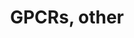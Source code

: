---
annotations:
- id: PW:0000125
  parent: signaling pathway
  type: Pathway Ontology
  value: G protein mediated signaling pathway
authors:
- Nsalomonis
- MaintBot
- BruceConklin
- Khanspers
- Andra
- Christine Chichester
- Eweitz
citedin:
- link: PMC8856713
  title: A Shared Transcriptional Identity for Forebrain and Dentate Gyrus Neural
    Stem Cells from Embryogenesis to Adulthood (2022)
- link: PMC12302725
  title: Mammary tissue microbiome analysis in PyMT mice reveals Methylobacteria as
    a commensal organism with potential therapeutic applications (2025)
communities: []
description: 'This pathway was created using the GPCRDB (Horn et al., 1998), http://www.cmbi.kun.nl/7tm/.
  The groupings are based on the GPCR phylogenetic tree available from the GPCRDB
  and the training sets used by Karchin et al. (Bioinformatics, 2002, pg. 147-159).
  The labels indicate children and grandchildren of the various classes of GPCRs as
  described by these references. '
last-edited: 2024-01-22
ndex: null
organisms:
- Mus musculus
redirect_from:
- /index.php/Pathway:WP41
- /instance/WP41
- /instance/WP41_r128009
revision: r128009
schema-jsonld:
- '@context': https://schema.org/
  '@id': https://wikipathways.github.io/pathways/WP41.html
  '@type': Dataset
  creator:
    '@type': Organization
    name: WikiPathways
  description: 'This pathway was created using the GPCRDB (Horn et al., 1998), http://www.cmbi.kun.nl/7tm/.
    The groupings are based on the GPCR phylogenetic tree available from the GPCRDB
    and the training sets used by Karchin et al. (Bioinformatics, 2002, pg. 147-159).
    The labels indicate children and grandchildren of the various classes of GPCRs
    as described by these references. '
  keywords:
  - 6530406P05Rik
  - Adora1
  - Adora3
  - Adrb1
  - Adrb2
  - Calcr
  - Casr
  - Ccr7
  - Cd97
  - Celsr1
  - Celsr2
  - Celsr3
  - Cnr1
  - Cysltr1
  - Dfy
  - Drd1a
  - Drd2
  - Drd5
  - Edg1
  - Edg5
  - Edg8
  - Ednra
  - Fzd1
  - Fzd2
  - Fzd5
  - Fzd7
  - Fzd9
  - Gabbr1
  - Ghsr
  - Gpr115
  - Gpr132
  - Gpr143
  - Gpr146
  - Gpr2
  - Gpr34
  - Gpr37l1
  - Gpr39
  - Gpr56
  - Gpr7
  - Gpr73
  - Gpr83
  - Gpr84
  - Gpr88
  - Gprc2a-rs1
  - Gprc2a-rs2
  - Gprc2a-rs3
  - Grca
  - Grm1
  - Htr1a
  - Htr1d
  - Htr1da
  - Htr1db
  - Irx6
  - Ltb4r2
  - Mc4r
  - Mrgprh
  - Mtnr1b
  - Olfr1
  - Olfr10
  - Olfr11
  - Olfr12
  - Olfr13
  - Olfr1353
  - Olfr1355
  - Olfr138
  - Olfr154
  - Olfr161
  - Olfr18
  - Olfr19
  - Olfr2
  - Olfr20
  - Olfr22-ps1
  - Olfr23
  - Olfr24
  - Olfr25
  - Olfr26
  - Olfr27
  - Olfr28
  - Olfr29-ps1
  - Olfr3
  - Olfr30
  - Olfr31
  - Olfr32
  - Olfr33
  - Olfr382
  - Olfr394
  - Olfr395
  - Olfr397
  - Olfr4
  - Olfr402
  - Olfr403
  - Olfr410
  - Olfr412
  - Olfr42
  - Olfr43
  - Olfr44
  - Olfr45
  - Olfr46
  - Olfr47
  - Olfr48
  - Olfr5
  - Olfr50
  - Olfr51
  - Olfr52
  - Olfr53
  - Olfr54
  - Olfr55
  - Olfr56
  - Olfr57
  - Olfr58
  - Olfr586
  - Olfr59
  - Olfr6
  - Olfr60
  - Olfr61
  - Olfr62
  - Olfr642
  - Olfr7
  - Olfr701
  - Olfr8
  - Olfr9
  - Opn1lw
  - Oprk1
  - Oprl1
  - Oprm1
  - Pthr2
  - Q61071
  - Q9EPV2
  - Q9EPY6
  - Q9EPY8
  - Q9ERW4
  - Q9ERX0
  - Q9ERX4
  - Q9ERX6
  - Q9ERY0
  - Q9ERY2
  - Q9ERY7
  - Q9ESF9
  - Q9ESG1_MOUSE
  - Q9JHH0
  - Q9JHK3
  - Q9JM17
  - Q9JM18
  - Q9JM19
  - Q9JM21
  - Q9JM22
  - Q9JM23
  - Q9JM24
  - Q9JM25
  - Q9JM26
  - Q9JM27
  - Q9JM28
  - Q9JM29
  - Q9JM30
  - Q9JM31
  - Q9JM33
  - Q9JM34
  - Q9JM36
  - Q9JM37
  - Q9JM39
  - Q9JM40
  - Q9JM41
  - Q9JM42
  - Q9WU87_MOUSE
  - Rrh
  - Smo
  - Sstr5
  - Tacr3
  - Tas1r1
  - Trhr2
  - V1ra1
  - V1ra2
  - V1ra3
  - V1ra4
  - V1ra5
  - V1ra6
  - V1ra7
  - V1ra8
  - V1ra9
  - V1rb1
  - V1rb2
  - V1rb3
  - V1rb4
  - V1rb6
  - V1rb7
  - V1rb8
  - V1rb9
  - V1rc1
  - V1rc2
  - V1rc3
  - V1rc4
  - V1rc5
  - V1rc6
  - V1rc7
  - V1rc8
  - V1rc9
  - V1rd1
  - V1rd14
  - V1rd2
  - V1rd3
  - V1rd4
  - V1rd6
  - V1rd7
  - V1rd9
  - V2r3
  - V2r5
  - V2r6
  - V2r7
  - Vipr1
  - Xcr1
  license: CC0
  name: GPCRs, other
seo: CreativeWork
title: GPCRs, other
wpid: WP41
---